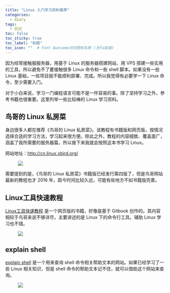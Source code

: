 ```yaml
---
title: "Linux 入门学习资料推荐"
categories:
  - diary
tags:
  - 日记
toc: false
toc_sticky: true
toc_label: "标题"
toc_icon: ""  # Font Awesome对应图标名称 (无fa前缀)	
---
```

因为经常接触服服务器，用基于 Linux 的服务器搭建网站、用 VPS 搭建一些实用的工具，所以避免不了要接触很多 Linux 命令和一些 shell 脚本。如果没有一些 Linux 基础，一些项目就不能顺利部署、完成。所以我觉得有必要学一下 Linux 命令，至少需要入门。

对于小白来说，学习一门编程语言可能不是一件容易的事。除了坚持学习之外，参考书籍也很重要。这里列举一些比较棒的 Linux 学习资料。

## 鸟哥的 Linux 私房菜
身边很多人都在推荐《鸟哥的 Linux 私房菜》。该教程有书籍版和网页版，按情况选择合适的学习方法，学习起来很方便。除此之外，教程的内容细致、覆盖面广，涵盖了我所需要的服务器篇，所以接下来我就会按照这本书学习 Linux。

网站地址：<http://cn.linux.vbird.org/>

<figure> <a href="https://cdn.jsdelivr.net/gh/sunete/imghost/img20200511185638.png"><img src="https://cdn.jsdelivr.net/gh/sunete/imghost/img20200511185638.png"></a> </figure>

需要提到的是，《鸟哥的 Linux 私房菜》书籍版已经发行第四版了，但是鸟哥网站最新的教程也才 2016 年，距今时间比较久远，可能有些地方不如书籍版完善。

## Linux工具快速教程
[Linux工具快速教程](https://linuxtools-rst.readthedocs.io/zh_CN/latest/index.html) 是一个网页版的书籍，好像是基于 Gitbook 创作的。其内容相较于鸟哥来说不够详尽，主要讲述的是 Linux 下的命令行工具。辅助 Linux 学习也不错。

<figure> <a href="https://cdn.jsdelivr.net/gh/sunete/imghost/img20200511201628.png"><img src="https://cdn.jsdelivr.net/gh/sunete/imghost/img20200511201628.png"></a> </figure>

## explain shell
[explain shell](https://www.explainshell.com/) 是一个用来查询 shell 命令相关帮助文本的网站。如果已经学习了一些 Linux 相关知识，但是 shell 命令的帮助文本记不住，就可以借助这个网站来查询。

<figure> <a href="https://cdn.jsdelivr.net/gh/sunete/imghost/img20200511204339.png"><img src="https://cdn.jsdelivr.net/gh/sunete/imghost/img20200511204339.png"></a> </figure>